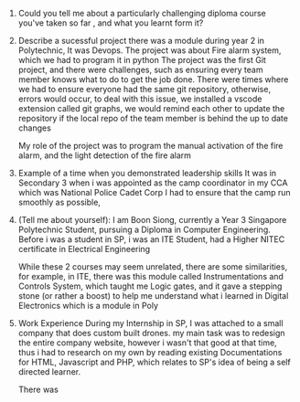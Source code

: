 1. Could you tell me about a particularly challenging diploma course you've taken so far , and what you learnt form it?

1. Describe a sucessful project
	there was a module during year 2 in Polytechnic, It was Devops.
	The project was about Fire alarm system, which we had to program it in python
	The project was the first Git project, and there were challenges, such as ensuring every team member knows what to do to get the job done. There were times where we had to ensure everyone had the same git repository, otherwise, errors would occur, to deal with this issue, we installed a vscode extension called git graphs, we would remind each other to update the repository if the local repo of the team member is behind the up to date changes
	
	My role of the project was to program the manual activation of the fire alarm, and the light detection of the fire alarm
	

2. Example of a time when you demonstrated leadership skills
	It was in Secondary 3 when i was appointed as the camp coordinator in my CCA which was National Police Cadet Corp
	I had to ensure that the camp run smoothly as possible,

3. (Tell me about yourself):
	I am Boon Siong, currently a Year 3 Singapore Polytechnic Student, pursuing a Diploma in Computer Engineering. Before i was a student in SP,  i was an ITE Student, had a Higher NITEC certificate in Electrical Engineering
	
	While these 2 courses may seem unrelated, there are some similarities, for example, in ITE, there was this module called Instrumentations and Controls System, which taught me Logic gates, and it gave a stepping stone (or rather a boost) to help me understand what i learned in Digital Electronics which is a module in Poly
	
4. Work Experience
	During my Internship in SP,  I was attached to a small company that does custom built drones. my main task was to redesign the entire company website, however i wasn't that good at that time, thus i had to research on my own by reading existing Documentations for HTML, Javascript and PHP, which relates to SP's idea of being a self directed learner. 
	
	There was 
	